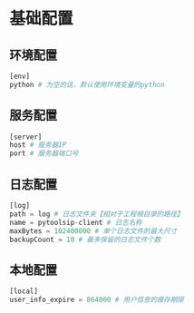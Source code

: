 # 基础配置

## 环境配置

```py
[env]
python # 为空的话，默认使用环境变量的python
```

## 服务配置

```py
[server]
host # 服务器IP
port # 服务器端口号
```

## 日志配置

```py
[log]
path = log # 日志文件夹【相对于工程根目录的路径】
name = pytoolsip-client # 日志名称
maxBytes = 102400000 # 单个日志文件的最大尺寸
backupCount = 10 # 最多保留的日志文件个数
```

## 本地配置

```py
[local]
user_info_expire = 864000 # 用户信息的缓存期限
```